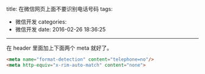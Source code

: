 title: 在微信网页上面不要识别电话号码
tags:
  - 微信开发
categories:
  - 微信开发
date: 2016-02-26 18:36:25
---

在 header 里面加上下面两个 meta 就好了。

```html
<meta name="format-detection" content="telephone=no"/>
<meta http-equiv="x-rim-auto-match" content="none">
```
